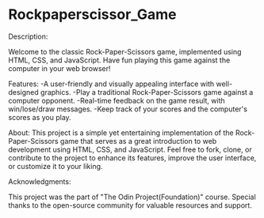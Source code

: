 # Rockpaperscissor_Game
Description:

Welcome to the classic Rock-Paper-Scissors game, implemented using HTML, CSS, and JavaScript. Have fun playing this game against the computer in your web browser!

Features:
  -A user-friendly and visually appealing interface with well-designed graphics.
  -Play a traditional Rock-Paper-Scissors game against a computer opponent.
  -Real-time feedback on the game result, with win/lose/draw messages.
  -Keep track of your scores and the computer's scores as you play.

About:
This project is a simple yet entertaining implementation of the Rock-Paper-Scissors game that serves as a great introduction to web development using HTML, CSS, and JavaScript. Feel free to fork, clone, or contribute to the project to enhance its features, improve the user interface, or customize it to your liking.

Acknowledgments:

This project was the part of "The Odin Project(Foundation)" course. Special thanks to the open-source community for valuable resources and support.
